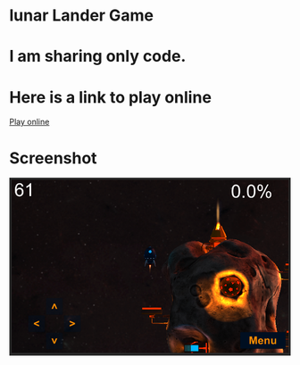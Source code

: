 # lunar Lander Game

# I am sharing only code.

# Here is a link to play online
[Play online](https://www.quazibit.com/static/mygames/lunarLander/index.html)

# Screenshot
![](img/screenshot.png?raw=true)
